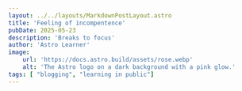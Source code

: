 ```yaml
---
layout: ../../layouts/MarkdownPostLayout.astro
title: 'Feeling of incompentence'
pubDate: 2025-05-23
description: 'Breaks to focus'
author: 'Astro Learner'
image:
    url: 'https://docs.astro.build/assets/rose.webp'
    alt: 'The Astro logo on a dark background with a pink glow.'
tags: [ "blogging", "learning in public"]
---
```

# 